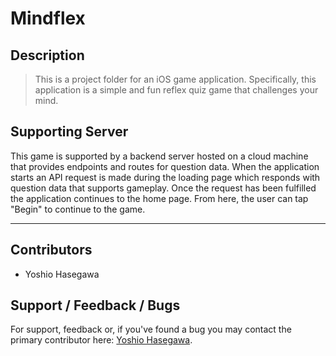 # Mindflex

## Description
> This is a project folder for an iOS game application. Specifically, this application is a simple and fun reflex quiz game that challenges your mind.

## Supporting Server
This game is supported by a backend server hosted on a cloud machine that provides endpoints and routes for question data. When the application starts an API request is made during the loading page which responds with question data that supports gameplay. Once the request has been fulfilled the application continues to the home page. From here, the user can tap "Begin" to continue to the game.
___
## Contributors
* Yoshio Hasegawa


## Support / Feedback / Bugs
For support, feedback or, if you've found a bug you may contact the primary contributor here: [Yoshio Hasegawa](mailto:yoshio.seisuke.hasegawa@gmail.com).
